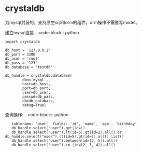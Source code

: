 # crystaldb

为mysql封装的，支持原生sql和orm的组件，orm操作不需要写model。

建立mysql连接
.. code-block:: python

    import crystaldb

    db_host = '127.0.0.1'
    db_port = 3306
    db_user = 'root'
    db_pass = '123'
    db_database = 'testdb'
    
    db_handle = crystaldb.database(
            dbn='mysql',
            host=db_host,
            port=db_port,
            user=db_user,
            passwd=db_pass,
            db=db_database,
            debug=True)
            
查询操作:
.. code-block:: python

       tablename: 'user'  fields: 'id', 'name', 'age', 'birthday'
       db_handle.select("user").get(id=1)
       db_handle.select("user").lt(id=5).gt(id=2).all() or db_handle.select("user").lt(id=5).gt(id=2).all().list()
       db_handle.select("user").between(id=[2, 5]).all()
       db_handle.select("user").in_(id=[2, 3, 4]).all()
       
